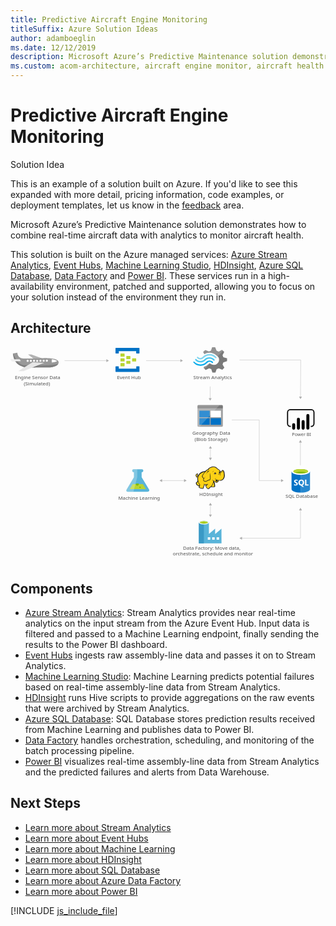 ```yaml
---
title: Predictive Aircraft Engine Monitoring
titleSuffix: Azure Solution Ideas
author: adamboeglin
ms.date: 12/12/2019
description: Microsoft Azure’s Predictive Maintenance solution demonstrates how to combine real-time aircraft data with analytics to monitor aircraft health.
ms.custom: acom-architecture, aircraft engine monitor, aircraft health monitoring systems
---
```

# Predictive Aircraft Engine Monitoring

<div class="alert">
    <p class="alert-title">
        <span class="icon is-left" aria-hidden="true">
            <span class="icon docon docon-lightbulb" role="presentation"></span>
        </span>Solution Idea</p>
    <p>This is an example of a solution built on Azure. If you'd like to see this expanded with more detail, pricing information, code examples, or deployment templates, let us know in the <a href="#feedback">feedback</a> area.</p>
</div>

Microsoft Azure’s Predictive Maintenance solution demonstrates how to combine real-time aircraft data with analytics to monitor aircraft health.

This solution is built on the Azure managed services: [Azure Stream Analytics](https://azure.microsoft.com/services/stream-analytics/), [Event Hubs](https://azure.microsoft.com/services/event-hubs/), [Machine Learning Studio](https://azure.microsoft.com/services/machine-learning-studio/), [HDInsight](https://azure.microsoft.com/services/hdinsight/), [Azure SQL Database](https://azure.microsoft.com/services/sql-database/), [Data Factory](https://azure.microsoft.com/services/data-factory/) and [Power BI](https://powerbi.microsoft.com). These services run in a high-availability environment, patched and supported, allowing you to focus on your solution instead of the environment they run in.

## Architecture

<svg class="architecture-diagram" aria-labelledby="aircraft-engine-monitoring-for-predictive-maintenance-in-aerospace" height="749.189" viewbox="0 0 1095.946 749.189" width="1095.95" xmlns="http://www.w3.org/2000/svg">
    <path d="M737.692 59.62l2.817-7.027 12.913-4.307v-9.975l-1.409-.453-11.5-3.174-2.817-7.027 5.865-11.557-7.278-7.027-1.409.68-10.565 5.214-7.509-2.952L712.1 0h-10.564l-.47 1.36-3.522 10.655-7.278 2.72-12.442-5.214-7.513 7.027.7 1.36L674.3 23.8a38 38 0 0118.547-4.534 38.592 38.592 0 0124.182 9.521 53.938 53.938 0 014.461 3.627 17.338 17.338 0 011.878 2.494c4.461 7.481 2.583 17-4.7 22.669a18.5 18.5 0 01-18.547 2.494c-.7-.453-1.174-.453-1.409-.68a24.393 24.393 0 01-3.991-2.72c-.47 0-.7-.453-1.409-.453a5.876 5.876 0 00-3.991 1.814l-.47.453a35.513 35.513 0 01-15.026 9.068l-2.113 4.307 7.043 6.8.47.453 1.409-.68 10.565-5.214 7.278 2.72 3.991 12.015h10.572l.47-1.36 3.756-10.655 7.278-2.72 12.443 5.214 7.043-7.481-.7-1.36z" fill="#7a7a7a"/>
    <path d="M674.772 41.938c-7.982 8.161-20.9 8.161-28.408-.453a2.014 2.014 0 00-3.287 0 2.524 2.524 0 00-.7 1.814 4.239 4.239 0 00.7 1.814c9.391 10.2 25.121 10.428 35.216.453 7.982-7.708 20.425-7.934 28.173.68 1.174 1.133 2.583 1.133 3.287 0a2.524 2.524 0 00.7-1.814 4.24 4.24 0 00-.7-1.814 24.191 24.191 0 00-34.981-.68z" fill="#48c8ef"/>
    <path d="M692.38 46.245a15.174 15.174 0 00-11.269 4.534l-.47.453-.47.453a26.945 26.945 0 01-20.425 8.161c-7.748 0-14.556-3.627-20.191-9.068-1.174-1.133-2.583-1.133-3.287 0-.235 0-.235.453-.235 1.133a3.029 3.029 0 001.174 2.04 31.5 31.5 0 0023.478 10.655c8.687.453 17.139-3.174 23.712-9.974l.47-.453.47-.453a10.833 10.833 0 017.748-3.174c2.817 0 5.4 1.36 7.748 3.627 1.174 1.133 2.583 1.133 3.287 0a2.524 2.524 0 00.7-1.814 4.24 4.24 0 00-.7-1.814 19.494 19.494 0 00-11.74-4.306z" fill="#00abec"/>
    <path d="M672.659 36.951a28.016 28.016 0 0120.425-8.388c7.513 0 14.556 3.627 19.721 9.068 1.174 1.133 2.583 1.133 3.287 0a2.524 2.524 0 00.7-1.814 4.24 4.24 0 00-.7-1.814 31.5 31.5 0 00-23.478-10.655 32.067 32.067 0 00-23.714 9.976l-.47.453-.47.453a10.833 10.833 0 01-7.748 3.174c-3.052 0-5.4-1.36-7.748-3.627-1.174-1.133-2.583-1.133-3.287 0a2.524 2.524 0 00-.7 1.814 4.239 4.239 0 00.7 1.814 15.444 15.444 0 0022.3.453l.47-.453z" fill="#84d6ef"/>
    <g opacity=".2" style="isolation:isolate" fill="#f1f1f1">
        <path d="M694.493 56.447c-.47 0-.7-.453-1.409-.453a5.876 5.876 0 00-3.991 1.814l-.47.453a35.513 35.513 0 01-15.023 9.067l-2.113 4.307 3.756 3.627 19.252-18.816zM674.537 24.029a38 38 0 0118.547-4.529 38.592 38.592 0 0124.182 9.521c1.174.907 2.113 1.587 3.287 2.494l19.486-18.816-3.991-3.854-1.409.68-10.565 5.214-7.278-2.72L712.1 0h-10.564l-.47 1.36-3.522 10.655-7.278 2.72-12.442-5.214-7.513 7.027.7 1.36z"/>
    </g>
    <text fill="#505050" font-family="SegoeUI, Segoe UI" font-size="16.653" transform="matrix(1.036 0 0 1 600.217 704.327)">
        Data Factory: Move data, <tspan x="-34.401" y="20.472">orchestrate, schedule and monitor</tspan>
    </text>
    <text fill="#505050" font-family="SegoeUI, Segoe UI" font-size="16.653" transform="matrix(1.036 0 0 1 957.03 524.469)">
        SQL Database
    </text>
    <path d="M481.722 494.339l-25.437-42.263-.036-17.131h.458a5.295 5.295 0 10-.022-10.582l-27.656.058a5.3 5.3 0 10.022 10.579h.458l.036 17.129-25.262 42.371c-2.771 4.646-.489 8.439 5.072 8.428l67.331-.14c5.559-.012 7.825-3.815 5.036-8.449z" fill="#59b4d9"/>
    <path fill="#b8d432" d="M425.123 476.243l-10.424 17.482 56.602-.118-10.495-17.439-35.683.075z"/>
    <path d="M441.065 481.4a5.024 5.024 0 005.1-4.94 4.756 4.756 0 00-.526-2.155l-9.188.019a4.746 4.746 0 00-.517 2.157 5.026 5.026 0 005.131 4.919z" fill="#7fba00"/>
    <ellipse cx="450.678" cy="487.079" fill="#7fba00" rx="2.509" ry="2.418" transform="rotate(-.119 452.082 488.206)"/>
    <path d="M404.283 494.5l25.261-42.37-.036-17.13h-.458a5.295 5.295 0 11-.022-10.582l11.917-.025.055 27.578-13.254 50.918-18.395.038c-5.557.012-7.839-3.781-5.068-8.427z" fill="#fff" opacity=".25" style="isolation:isolate"/>
    <text fill="#505050" font-family="SegoeUI, Segoe UI" font-size="16.653" transform="matrix(1.036 0 0 1 374.926 530.937)">
        Machine Learning
    </text>
    <text fill="#505050" font-family="SegoeUI, Segoe UI" font-size="15.354" transform="matrix(1.036 0 0 1 979.272 309.738)">
        Power BI
    </text>
    <path d="M417.085 39.811a1.336 1.336 0 01-1.439 1.389h-11.222a1.336 1.336 0 01-1.439-1.389v-8.058a1.336 1.336 0 011.439-1.389h11.222a1.336 1.336 0 011.439 1.389zM437.227 48.146a1.336 1.336 0 01-1.439 1.389h-11.222a1.336 1.336 0 01-1.439-1.389v-8.057a1.336 1.336 0 011.439-1.389h11.222a1.336 1.336 0 011.439 1.389zM417.085 56.481a1.336 1.336 0 01-1.439 1.389h-11.222a1.336 1.336 0 01-1.439-1.389v-8.057a1.336 1.336 0 011.439-1.389h11.222a1.336 1.336 0 011.439 1.389zM396.942 31.476a1.336 1.336 0 01-1.439 1.389h-11.51a1.336 1.336 0 01-1.439-1.389V23.14a1.336 1.336 0 011.439-1.389h11.222c1.151 0 1.727.556 1.727 1.389z" fill="#b8d432"/>
    <path d="M447.3 2.3h-80.571a1.336 1.336 0 00-1.439 1.389v16.67a1.336 1.336 0 001.439 1.389h8.632a1.336 1.336 0 001.439-1.389v-6.943h60.427v6.946c0 .834.575 1.389 1.727 1.389h8.346a1.336 1.336 0 001.439-1.389V3.692A1.336 1.336 0 00447.3 2.3zM447.3 66.484h-8.345a1.336 1.336 0 00-1.439 1.389v6.668H376.8v-6.946c0-.833-.575-1.389-1.727-1.389h-8.345c-.863 0-1.439.556-1.439 1.667v16.392a1.336 1.336 0 001.439 1.389H447.3a1.336 1.336 0 001.439-1.389V67.873a1.336 1.336 0 00-1.439-1.389z" fill="#0072c6"/>
    <path d="M396.942 48.146a1.336 1.336 0 01-1.439 1.389h-11.51a1.336 1.336 0 01-1.439-1.389v-8.335a1.336 1.336 0 011.439-1.389h11.222c1.151 0 1.727.556 1.727 1.389zM396.942 64.816a1.336 1.336 0 01-1.439 1.389h-11.51a1.336 1.336 0 01-1.439-1.389v-8.335a1.336 1.336 0 011.439-1.389h11.222c1.151 0 1.727.556 1.727 1.389z" fill="#b8d432"/>
    <text fill="#505050" font-family="SegoeUI, Segoe UI" font-size="16.653" transform="matrix(1.036 0 0 1 370.529 111.27)">
        Event Hub
    </text>
    <text fill="#505050" font-family="SegoeUI, Segoe UI" font-size="16.653" transform="matrix(1.036 0 0 1 636.302 111.27)">
        Stream Analytics
    </text>
    <text fill="#505050" font-family="SegoeUI, Segoe UI" font-size="16.653" transform="matrix(1.036 0 0 1 656.754 517.345)">
        HDInsight
    </text>
    <path fill="none" stroke="#afafaf" stroke-miterlimit="10" stroke-width="1.042" d="M695.538 548.588v35.009"/>
    <path fill="#afafaf" d="M690.343 550.108l5.195-8.996 5.194 8.996h-10.389zM690.343 582.077l5.195 8.996 5.194-8.996h-10.389z"/>
    <path fill="none" stroke="#afafaf" stroke-miterlimit="10" stroke-width="1.042" d="M525.932 463.952h79.418"/>
    <path fill="#afafaf" d="M527.452 469.146l-8.996-5.194 8.996-5.195v10.389zM603.83 469.146l8.996-5.194-8.996-5.195v10.389z"/>
    <path fill="none" stroke="#afafaf" stroke-miterlimit="10" stroke-width="1.042" d="M695.538 350.967v35.009"/>
    <path fill="#afafaf" d="M690.343 352.487l5.195-8.995 5.194 8.995h-10.389zM690.343 384.457l5.195 8.995 5.194-8.995h-10.389z"/>
    <text fill="#505050" font-family="SegoeUI, Segoe UI" font-size="16.653" transform="matrix(1.036 0 0 1 632.554 305.249)">
        Geography Data<tspan x="7.648" y="21.607">(Blob Storage)</tspan>
    </text>
    <text fill="#505050" font-family="SegoeUI, Segoe UI" font-size="16.653" transform="matrix(1.036 0 0 1 15.189 111.27)">
        Engine Sensor Data <tspan x="29.72" y="22.205">(Simulated)</tspan>
    </text>
    <path d="M650.551 273.105a3.322 3.322 0 003.181 3.357h81.815a3.355 3.355 0 003.357-3.357v-58.49h-88.353z" fill="#a0a1a2"/>
    <path d="M735.547 201.009h-81.815a3.322 3.322 0 00-3.181 3.357v10.072H738.9v-10.072a3.355 3.355 0 00-3.357-3.357" fill="#7a7a7a"/>
    <path fill="#0072c6" d="M657.089 220.623h36.048v22.972h-36.048zM657.089 246.776h36.048v22.972h-36.048z"/>
    <path fill="#fff" d="M696.318 220.623h35.871v22.972h-35.871z"/>
    <path fill="#0072c6" d="M696.318 246.776h35.871v22.972h-35.871z"/>
    <path d="M654.085 201.009a3.545 3.545 0 00-3.534 3.534v68.209a3.545 3.545 0 003.534 3.534h3.888l69.627-75.277z" fill="#fff" opacity=".2" style="isolation:isolate"/>
    <path d="M977.716 432.331l.129 61.89c.013 6.425 14.407 11.606 32.148 11.569l-.153-73.526z" fill="#0072c6"/>
    <path d="M1009.552 505.789h.44c17.74-.037 32.113-5.274 32.1-11.7l-.129-61.89-32.564.068z" fill="#0072c6"/>
    <path d="M1009.552 505.789h.44c17.74-.037 32.113-5.274 32.1-11.7l-.129-61.89-32.564.068z" fill="#fff" opacity=".15" style="isolation:isolate"/>
    <path d="M1041.963 432.2c.013 6.425-14.359 11.664-32.1 11.7s-32.134-5.142-32.148-11.567 14.359-11.664 32.1-11.7 32.134 5.142 32.148 11.567" fill="#fff"/>
    <path d="M1035.394 431.541c.009 4.242-11.426 7.7-25.54 7.73s-25.565-3.381-25.573-7.623 11.428-7.7 25.541-7.73 25.563 3.383 25.572 7.623" fill="#7fba00"/>
    <path d="M1030.049 436.243c3.343-1.3 5.35-2.933 5.346-4.7-.009-4.242-11.458-7.654-25.573-7.625s-25.549 3.49-25.54 7.731c0 1.765 2.017 3.386 5.366 4.676 4.668-1.823 11.967-3.009 20.194-3.026s15.529 1.138 20.208 2.942" fill="#b8d432"/>
    <path d="M999.726 475.246a5.276 5.276 0 01-2.083 4.472 9.383 9.383 0 01-5.778 1.6 11 11 0 01-5.249-1.12l-.009-4.525a8.094 8.094 0 005.362 2.054 3.645 3.645 0 002.184-.57 1.77 1.77 0 00.768-1.5 2.1 2.1 0 00-.745-1.6 13.635 13.635 0 00-3.022-1.747q-4.642-2.165-4.65-5.927a5.36 5.36 0 012.013-4.38 8.249 8.249 0 015.368-1.658 13.421 13.421 0 014.922.768l.009 4.226a8.02 8.02 0 00-4.668-1.4 3.453 3.453 0 00-2.076.561 1.759 1.759 0 00-.76 1.493 2.13 2.13 0 00.619 1.575 9.948 9.948 0 002.526 1.515 12.5 12.5 0 014.057 2.72 5.082 5.082 0 011.212 3.443zM1021.529 470.621a11.566 11.566 0 01-1.614 6.209 8.679 8.679 0 01-4.572 3.7l5.892 5.431-5.937.012-4.209-4.7a9.845 9.845 0 01-4.874-1.418 8.947 8.947 0 01-3.358-3.633 11.171 11.171 0 01-1.192-5.151 12.046 12.046 0 011.267-5.622 9.088 9.088 0 013.59-3.8 10.512 10.512 0 015.314-1.339 9.78 9.78 0 015.014 1.277 8.778 8.778 0 013.442 3.654 11.573 11.573 0 011.237 5.38zm-4.805.265a7.932 7.932 0 00-1.354-4.868 4.348 4.348 0 00-3.68-1.782 4.616 4.616 0 00-3.8 1.8 8.725 8.725 0 00-.009 9.521 4.5 4.5 0 003.721 1.766 4.559 4.559 0 003.743-1.725 7.286 7.286 0 001.379-4.712zM1036.974 480.867l-12.073.025-.042-20.272 4.566-.009.034 16.568 7.507-.016.008 3.704z" fill="#fff"/>
    <path d="M733.99 650.084V631l-21.6 18.764h-.473V631l-21.6 18.764v-39.258c0-3.311-7.411-6.623-17.187-6.623s-17.818 3.154-17.818 6.623v71.9h78.84zm-60.865-36.424c-7.1 0-12.772-1.734-12.772-3.627s5.677-3.627 12.772-3.627 12.772 1.577 12.772 3.627c-.157 1.892-5.834 3.627-12.772 3.627zm37.213 55.977h-8.672v-8.672h8.672zm-15.3 0h-8.672v-8.672h8.672zm22.075 0v-8.672h8.672v8.672z" fill="#59b4d9"/>
    <path fill="#3999c6" d="M655.307 610.033h17.503v72.376h-17.503z"/>
    <path d="M690.155 610.033c0 3.469-7.884 6.307-17.5 6.307s-17.345-2.838-17.345-6.307 7.884-6.307 17.5-6.307 17.345 2.681 17.345 6.307" fill="#fff"/>
    <path d="M686.686 609.56c0 2.365-6.15 4.1-13.876 4.1s-13.876-1.734-13.876-4.1 6.15-4.1 13.876-4.1 13.876 1.892 13.876 4.1" fill="#7fba00"/>
    <path d="M683.69 612.083c1.892-.631 2.838-1.577 2.838-2.523 0-2.365-6.15-4.1-13.876-4.1s-13.876 1.892-13.876 4.1c.158.946 1.261 1.892 3 2.523a33.475 33.475 0 0111.038-1.577 33.123 33.123 0 0110.88 1.577" fill="#b8d432"/>
    <path fill="#fcd116" d="M678.689 431.931l-7.106 1.218-6.294 2.842-5.481 3.452-5.279 6.293-2.842 3.046-2.843 1.015-.812-1.827 1.421-1.827.203-2.64h1.015l.813.812-.203-2.639-1.016-.812v-1.015l-2.436 1.421-2.436 2.639-.406 2.437 1.015 2.03.812 3.248 1.827.812h2.03l1.828-1.218-1.218 6.294 1.218 6.903-1.421 3.248-4.264 4.67.609 3.045 2.233 3.248 3.858 2.64 2.233.406h2.233l-1.421 6.09 5.279 2.234 6.7.812 2.233-1.624.203-3.858 2.639-4.263.203-3.452 6.091.609 5.685-.609-5.685 3.452 1.015 4.06 3.451 5.685 3.655 1.421 2.639-1.015 1.218-2.436 5.888-4.467 1.218 1.015 9.136.406 1.827-1.624.203-2.639-.609-1.015-.406-7.106-3.045-6.091.406-2.842 1.827 1.015 5.279 4.872 2.436.203 2.842-1.218 2.843-2.03 1.421-4.67 8.121.61 5.076-2.031 4.06-3.654 2.842-5.482.812-6.497-.609-7.308-1.624-6.7-1.624-2.233-2.233-.61-3.858 4.264-3.451 1.218-3.046-5.075-3.045-2.843-1.827-1.015-6.497-5.685-5.481-2.842-5.279-.406-6.294 1.015-5.481 2.03-3.655 3.046-3.045 3.654-3.046.812-5.278 5.076z"/>
    <path fill="#1e1e1e" d="M651.281 445.736l.812 1.016.203-1.219h-.609l-.406.203z"/>
    <path d="M744.671 437.819a22.51 22.51 0 00-2.436-8.121c-.2-.2-.406-.609-.609-.812a8.383 8.383 0 00-2.233-1.421 3.012 3.012 0 00-2.639 0c-.2.2-.406.2-.609.406a11.261 11.261 0 00-1.218 1.624 14.315 14.315 0 01-1.421 1.827 7.878 7.878 0 01-2.233 1.218 7.878 7.878 0 00-1.218-2.233 19.046 19.046 0 00-1.827-2.436l-1.624-1.624-1.827-1.218a45.194 45.194 0 01-4.873-3.857c-.609-.609-1.421-1.218-2.03-1.827-3.654-3.045-7.106-4.467-10.76-4.67s-7.512.812-12.181 2.639a21.4 21.4 0 00-5.279 3.248 29.138 29.138 0 00-3.857 4.467 6.006 6.006 0 00-2.03.406 7.2 7.2 0 00-2.436 1.624 13.135 13.135 0 01-1.827 1.624l-1.624 1.624a44.478 44.478 0 00-10.557 2.639 30.416 30.416 0 00-8.73 5.279 15.264 15.264 0 00-3.045 3.248 33.067 33.067 0 00-2.233 3.451l-1.827 1.827a4.213 4.213 0 01-2.03 1.218 1.571 1.571 0 01-.609.2v-.2a5.206 5.206 0 001.218-3.857c.2.2.2.406.406.609s.2.406.406.609l.406-.406.609.2a8.514 8.514 0 00.2-3.248 2.79 2.79 0 00-1.015-1.624c0-.2.2-.2.2-.406a2.934 2.934 0 00.406-1.421l-.406-.2.406.2.609-.406-.812.2a13.188 13.188 0 00-5.482 3.457 9.014 9.014 0 00-1.624 2.233 4.53 4.53 0 00-.609 2.639 6.1 6.1 0 001.218 2.233 12.939 12.939 0 00.406 1.421 2.886 2.886 0 01.406 1.218 4.218 4.218 0 002.233 2.03 4.949 4.949 0 002.436 0c-.2 1.015-.2 2.03-.406 3.045a42.5 42.5 0 00.2 4.873 2.575 2.575 0 00.2 1.218c0 .406.2.812.2 1.218a2.886 2.886 0 00-.406 1.218 8.485 8.485 0 01-.812 2.03l-1.624 1.624-1.421 1.421-.406.406c-1.015 1.015-1.218 1.218-1.015 2.842A28.914 28.914 0 00646 476.6a12.339 12.339 0 002.03 2.842 21.682 21.682 0 005.076 3.248 6.022 6.022 0 003.248.406c0 .2 0 .406-.2.406a9.9 9.9 0 00-.609 1.421c-1.218 2.842 0 4.263 2.03 5.076a19.956 19.956 0 003.248 1.015c.2 0 .406.2.812.2a30.342 30.342 0 005.685 1.218c2.233.2 4.263-.406 4.873-2.436a8.935 8.935 0 00.406-2.03v-1.827a10.871 10.871 0 011.421-2.436c0-.2.2-.2.2-.406.406-.812.812-1.218.812-1.827v-2.436a24.57 24.57 0 003.857.2h2.03c-.2 0-.406.2-.609.2a.2.2 0 00-.2.2c-1.827.812-1.827 2.639-1.218 4.263a9.656 9.656 0 002.233 4.06c1.421 2.03 2.639 3.857 4.06 4.67 1.624 1.015 3.451 1.015 5.888-.2a4.218 4.218 0 002.03-2.233c.2-.2.406-.609.609-.812a30.385 30.385 0 013.045-2.436 8.6 8.6 0 011.421-1.015 6.759 6.759 0 001.218.609 7.613 7.613 0 002.233.2h5.279c1.421 0 2.639 0 3.451-.609 1.015-.609 1.421-1.421 1.624-3.045v-1.624a2.7 2.7 0 00-.609-1.421v-4.467a10.19 10.19 0 00-.406-2.436 9.9 9.9 0 00-.812-2.233c-.2-.609-.406-1.015-.609-1.624l-.406.2.406-.2a12.419 12.419 0 00-1.015-2.436v-.609l.812.812 1.218 1.218a13.979 13.979 0 002.639 2.233 4.9 4.9 0 003.451.812 8.049 8.049 0 004.467-1.624 9.923 9.923 0 002.842-3.654c.2-.406.2-.812.406-1.218 0-.406.2-.609.2-1.015a23.247 23.247 0 006.5.2 18 18 0 005.888-1.624 14.928 14.928 0 005.888-5.888 22.949 22.949 0 002.842-9.136c-.201-2.428-.404-6.082-1.014-9.533zm-30.454 24.566c-.609 2.03-1.624 5.482 1.218 6.091a3.616 3.616 0 003.045-.609 5.721 5.721 0 01-2.639 0 1.781 1.781 0 01-1.421-1.218c.2.2.609.2 1.421.406 2.03.406 4.06-.406 4.467-2.03a20.99 20.99 0 01.609-2.436 12.939 12.939 0 001.421.406c-.2.812-.609 1.624-.812 2.639a5.741 5.741 0 01-5.685 3.857c-2.233 0-3.451-1.421-5.076-2.639-1.015-.812-2.03-1.827-3.045-2.639a22.46 22.46 0 01-7.309-3.654 13.9 13.9 0 005.482 4.264c-.406 3.654-1.624 6.294-2.639 9.745-.406 1.624-4.264 7.918-5.482 8.527-.812.406-5.482 4.467-6.5 5.076a9.111 9.111 0 01-2.233 2.639c-3.045 1.624-5.076-1.421-6.7-4.06-.812-1.218-2.842-4.67-1.015-5.685 1.624-.812 2.639-1.624 4.467-2.639a6.17 6.17 0 001.015 1.421c0-.609-.2-1.015-.2-1.624a5.8 5.8 0 010-2.639c0-.812.2-1.827.2-2.639-.2 1.015-.812 1.827-1.015 2.842a1.83 1.83 0 00-.2 1.015 32.8 32.8 0 01-11.775.2c-.2-1.421-.609-3.045-.812-4.06v6.5a4.621 4.621 0 01-.812 3.248c-.609 1.218-1.015 1.421-2.03 3.451a17.464 17.464 0 01-.2 3.248c-.609 2.03-6.091.406-7.512 0-1.827-.406-5.482-1.218-4.67-3.654a29.447 29.447 0 001.827-7.309c-3.248-4.67-6.294-11.166-6.9-17.054-.406-4.467-.2-7.309.812-9.948 1.624-4.264 3.654-8.121 7.106-11.166 4.67-4.06 8.933-5.685 15.836-6.7-1.624 1.827-3.248 3.857-5.076 5.888a31.46 31.46 0 00-4.06 6.5c-1.624 3.248-1.624 4.467.609 7.106 1.827 2.436 2.842 3.451 3.451 5.888a13.149 13.149 0 00-1.015 4.264c2.233 2.436 3.857 4.06 5.888 4.467a7.863 7.863 0 005.685-.609c4.06-2.03 7.918-4.873 12.587-5.076 2.233-5.279 2.03-9.745.812-15.024a89.919 89.919 0 01-1.218-10.354 26.466 26.466 0 00-.406 10.557c.812 4.467 1.421 9.339-.812 13.2-4.264.406-7.918 2.842-11.775 4.873a6.7 6.7 0 01-4.873.406c-1.218-.2-2.233-1.218-4.06-3.248a9.431 9.431 0 011.218-4.67 88.536 88.536 0 014.873-8.324c-2.03 2.639-4.06 4.873-5.685 7.309-.609-1.827-1.624-2.842-3.045-4.873s-1.624-2.842-.609-5.279c1.218-2.436 2.03-4.467 4.06-6.5 3.248-3.654 6.294-7.512 9.948-11.166 2.03-1.827 2.842-1.827 5.279-2.233s4.67-.812 7.106-1.421a41.445 41.445 0 01-6.9.609c2.233-2.842 3.451-4.467 7.106-6.091 8.933-3.857 14.618-4.264 21.521 1.624a48.606 48.606 0 005.279 4.263 8.935 8.935 0 00-2.03.406 7.74 7.74 0 013.045.2c.2.2.609.406.812.609a8.266 8.266 0 012.842 2.436 26.883 26.883 0 012.436 4.06c-.406-.2-.812-.2-1.218-.406a1.221 1.221 0 00-.812-.2 2.441 2.441 0 00-1.624.406 6.616 6.616 0 01-2.639.812 2.242 2.242 0 001.624 0h.2c-.2.2-.2.609-.406 1.015a3.455 3.455 0 00.2 1.421c0 .2.2.2.2.406-.406.2-.609.2-1.015.406a19.566 19.566 0 014.873 0c.2.609.2 1.015.406 1.624h-.609a2.777 2.777 0 00-2.842-.2c-3.451.812-2.639 2.842-4.263 5.888 1.624-2.03 1.624-4.264 4.263-4.873.609-.2 1.015-.406 1.421-.2a3.984 3.984 0 00-1.827 1.827c-.812 2.233-.2 3.857-1.218 5.888 1.015-1.827 1.015-3.451 2.03-5.482.406-.609 1.624-1.827 2.233-1.827h.609a19.765 19.765 0 01.2 3.248c-.2 1.827-.609 4.467-.812 5.482 1.015-1.218 1.421-3.654 1.827-5.482a15.37 15.37 0 000-6.091c-.609-2.842 2.233-2.233 3.857-3.654 1.218-1.015 2.03-2.436 3.045-3.451s2.842.406 3.248 1.624a40.415 40.415 0 012.233 16.242c-.609 5.076-3.045 10.76-7.512 13.2-5.685 3.248-12.587 1.218-18.272-.609a14.5 14.5 0 01-3.045-1.624 4.562 4.562 0 01.409 3.639zm-5.076 20.505c-.2 2.03-.812 2.233-2.842 2.233a42.437 42.437 0 01-5.076-.2 11.029 11.029 0 01-2.233-.406c1.827-1.421 5.076-7.106 5.685-9.136s1.421-3.857 1.827-5.888a11.446 11.446 0 00.812 2.436 12.015 12.015 0 011.015 3.857 39.12 39.12 0 00.2 4.873 3.142 3.142 0 01.613 2.231zm-59.283-42.229a3.24 3.24 0 00-.609 1.624c-.609 2.233.2 4.264-1.827 5.888 1.015 1.827.812 2.639 3.045 1.827a8.383 8.383 0 002.233-1.421c-.2.812-.609 1.624-.812 2.436 0 .2 0 .2-.2.406-1.624.609-3.654 1.015-4.467-.609a10.051 10.051 0 01-.812-2.639c-2.64-2.64 1.217-6.294 3.45-7.512zm.2 2.436a1.221 1.221 0 01.2-.812c0-.2 0-.2.2-.406.609.406.609.812.812 1.624-.396-.403-.802-.609-1.208-.403zm2.03 23.754a47.984 47.984 0 005.482 11.775 13.988 13.988 0 01-.609 1.624c-1.624 2.233-5.685-1.015-6.9-2.233a8.212 8.212 0 01-2.436-4.467c-.2-1.015 0-1.015.812-1.827l3.045-3.045zm77.352-33.5c0 .2.2.406.2.609l-.2.2c-.2-.2-.406-.609-.609-.812zm-75.52 12.385zm-3.248-4.873zm-5.076 7.715zm28.423 29.845zm49.538-15.023zm18.272-6.9z" fill="#1e1e1e"/>
    <path d="M734.52 435.788c2.842-1.015 4.263-3.248 4.873-6.091a11.106 11.106 0 01-5.279 5.279c-1.218.609-2.03.406-3.451.2 1.421.612 2.437 1.018 3.857.612zM718.278 438.631a21.114 21.114 0 00-3.045.406c0-.406-.2-.609-.2-1.015a2.881 2.881 0 00-1.833-1.622c.609-.406 1.421-.812 2.03-1.218-1.624.812-3.451.609-4.873 1.421-1.218.812-2.842 3.451-4.06 4.467a16.936 16.936 0 002.436-1.624 3.764 3.764 0 00.406 1.421 3.2 3.2 0 001.421 1.421 6.351 6.351 0 00-1.015 2.03 17.739 17.739 0 018.733-5.687zM703.661 435.585c.609-2.436 1.421-4.67 5.076-6.294-4.873 1.219-5.685 3.249-5.076 6.294zM711.579 458.73c-.2.609-.2 1.624-.406 2.233a8.787 8.787 0 011.015-2.436c.406-.812.609-.812 1.421-1.218a18.865 18.865 0 002.03-1.015c-.609 0-1.624.406-2.233.406-1.421.2-1.624.609-1.827 2.03zM685.592 431.322c-1.827 1.827-3.451 7.715-4.06 10.151.812-2.03 3.045-7.512 4.67-8.933a4.247 4.247 0 011.218-.812c-1.218 2.03-1.015 2.436-.609 5.076a10.718 10.718 0 012.842-5.888c1.624-.406 3.248-1.015 5.076-1.624-2.03.2-3.857.406-5.888.609-1.828.406-2.234.406-3.249 1.421z" fill="#1e1e1e"/>
    <path d="M709.751 441.676a1.362 1.362 0 012.436-1.218v.2a13.136 13.136 0 00-1.827 1.624.648.648 0 01-.609-.609M724.775 435.788a1.015 1.015 0 012.03 0v.406a4.778 4.778 0 00-1.624.406c-.2 0-.406-.406-.406-.812" fill="#fffacb"/>
    <path fill="none" stroke="#afafaf" stroke-miterlimit="10" stroke-width="1.042" d="M1008.883 565.797v97.996"/>
    <path fill="#afafaf" d="M1003.689 567.316l5.194-8.995 5.194 8.995h-10.388z"/>
    <path fill="none" stroke="#afafaf" stroke-miterlimit="10" stroke-width="1.042" d="M1008.622 329.873v80.788"/>
    <path fill="#afafaf" d="M1003.428 331.393l5.194-8.996 5.195 8.996h-10.389z"/>
    <path fill="none" stroke="#afafaf" stroke-miterlimit="10" stroke-width="1.041" d="M804.042 664.348h205.135"/>
    <path fill="#afafaf" d="M805.561 669.541l-8.992-5.193 8.992-5.193v10.386z"/>
    <path fill="none" stroke="#afafaf" stroke-miterlimit="10" stroke-width="1.041" d="M335.012 46.506H188.163"/>
    <path fill="#afafaf" d="M333.492 41.313l8.993 5.193-8.993 5.192V41.313z"/>
    <path fill="none" stroke="#afafaf" stroke-miterlimit="10" stroke-width="1.041" d="M592.585 46.506H471.827"/>
    <path fill="#afafaf" d="M591.066 41.313l8.992 5.193-8.992 5.192V41.313z"/>
    <path fill="none" stroke="#afafaf" stroke-miterlimit="10" stroke-width="1.041" d="M1008.945 173.093l.788-128.808"/>
    <path fill="#afafaf" d="M1014.147 171.605l-5.247 8.961-5.138-9.024 10.385.063z"/>
    <path fill="none" stroke="#afafaf" stroke-miterlimit="10" stroke-width="1.041" d="M694.705 178.644v-42.21"/>
    <path fill="#afafaf" d="M699.898 177.124l-5.193 8.993-5.193-8.993h10.386z"/>
    <path fill="none" stroke="#afafaf" stroke-miterlimit="10" stroke-width="1.041" d="M942.862 463.952h-77.459"/>
    <path fill="#afafaf" d="M941.343 458.759l8.992 5.193-8.992 5.192v-10.385z"/>
    <path fill="none" stroke="#afafaf" stroke-miterlimit="10" stroke-width="1.041" d="M769.923 253.008h95.48M865.403 463.952V253.008M796.569 44.285h213.164"/>
    <path fill="#b3b3b3" d="M61.043 24.947l23.836 18.444 27.461-.127 2.958-2.24-43.122-16.129-11.133.052z"/>
    <path d="M8.33 21.48l15.576-2.3s.089 19.3 20.874 19.943 76.439-1.839 76.439-1.839 23.754.632 32.674 3.56c7.884 2.588 12.645 5.879 13.4 9.587s-.694 10.394-8.841 14.143-14.078 5.261-20.757 5.292c-10.391.048-82.38 1.124-90.555-1.064s-22.3-6.576-29.777-19.159S9.845 28.153 8.33 21.48z" fill="#999"/>
    <path d="M166.445 56.97C155.89 64.275 61.219 65.023 41.914 61.4 26.525 58.518 13.383 32.062 8.677 21.429l-.347.051c1.515 6.673 1.557 15.579 9.037 28.162S38.97 66.613 47.144 68.8s80.164 1.113 90.555 1.064c6.68-.031 12.61-1.543 20.757-5.292a15.248 15.248 0 007.989-7.602z" fill="#7f7f7f"/>
    <path fill="#666" d="M75.645 70.154l8.616-.04 33.326-15.741-41.942 15.781z"/>
    <path fill="#e6e6e6" d="M27.17 82.996l17.813-.083 72.604-28.54-40.831-2.038L27.17 82.996z"/>
    <path fill="#f2f2f2" stroke="#e6e6e6" stroke-miterlimit="10" stroke-width="1.11" d="M1.004 42.296l3.739 5.92 30.43-.141-3.739-5.92-30.43.141z"/>
    <circle cx="59.662" cy="47.219" fill="#fff" r="3.711" transform="rotate(-.266 59.556 47.095)"/>
    <circle cx="70.794" cy="47.168" fill="#fff" r="3.711" transform="rotate(-.266 70.757 47.121)"/>
    <circle cx="81.927" cy="47.116" fill="#fff" r="3.711" transform="rotate(-.266 81.742 47.147)"/>
    <circle cx="93.06" cy="47.064" fill="#fff" r="3.711" transform="translate(-.217 .432)"/>
    <circle cx="104.193" cy="47.013" fill="#fff" r="3.711" transform="rotate(-.266 104.144 46.983)"/>
    <circle cx="115.326" cy="46.961" fill="#fff" r="3.711" transform="rotate(-.266 115.129 47.009)"/>
    <circle cx="126.459" cy="46.909" fill="#fff" r="3.711" transform="rotate(-.266 126.33 46.82)"/>
    <path d="M143.505 41.635l.052 11.133s40.061-3.897-.052-11.133z" fill="#fff"/>
    <path d="M1046.464 277.17h-1.93v-3.86h1.93a7.436 7.436 0 007.427-7.427v-39.425a7.436 7.436 0 00-7.427-7.428h-73.122a7.436 7.436 0 00-7.427 7.428v39.428a7.436 7.436 0 007.427 7.427h1.93v3.86h-1.93a11.3 11.3 0 01-11.286-11.287v-39.428a11.3 11.3 0 0111.287-11.287h73.121a11.3 11.3 0 0111.287 11.287v39.428a11.3 11.3 0 01-11.287 11.287"/>
    <path d="M985.2 264.248a5.237 5.237 0 015.237 5.237v12.077a5.238 5.238 0 01-5.237 5.238 5.237 5.237 0 01-5.239-5.235v-12.079a5.238 5.238 0 015.238-5.238zM1001.669 286.8a5.239 5.239 0 01-5.239-5.238v-31a5.238 5.238 0 1110.477 0v31a5.239 5.239 0 01-5.238 5.239M1034.613 286.648a5.239 5.239 0 01-5.239-5.238v-43.9a5.238 5.238 0 0110.477 0v43.9a5.239 5.239 0 01-5.238 5.239M1018.141 286.8a5.239 5.239 0 01-5.239-5.238v-23.028a5.238 5.238 0 0110.477 0v23.029a5.239 5.239 0 01-5.238 5.239"/>
</svg>

## Components
* [Azure Stream Analytics](https://azure.microsoft.com/services/stream-analytics/): Stream Analytics provides near real-time analytics on the input stream from the Azure Event Hub. Input data is filtered and passed to a Machine Learning endpoint, finally sending the results to the Power BI dashboard.
* [Event Hubs](https://azure.microsoft.com/services/event-hubs/) ingests raw assembly-line data and passes it on to Stream Analytics.
* [Machine Learning Studio](https://azure.microsoft.com/services/machine-learning-studio/): Machine Learning predicts potential failures based on real-time assembly-line data from Stream Analytics.
* [HDInsight](https://azure.microsoft.com/services/hdinsight/) runs Hive scripts to provide aggregations on the raw events that were archived by Stream Analytics.
* [Azure SQL Database](https://azure.microsoft.com/services/sql-database/): SQL Database stores prediction results received from Machine Learning and publishes data to Power BI.
* [Data Factory](https://azure.microsoft.com/services/data-factory/) handles orchestration, scheduling, and monitoring of the batch processing pipeline.
* [Power BI](https://powerbi.microsoft.com) visualizes real-time assembly-line data from Stream Analytics and the predicted failures and alerts from Data Warehouse.

## Next Steps
* [Learn more about Stream Analytics](/azure/stream-analytics/stream-analytics-introduction)
* [Learn more about Event Hubs](/azure/event-hubs/event-hubs-what-is-event-hubs)
* [Learn more about Machine Learning](/azure/machine-learning/machine-learning-what-is-machine-learning)
* [Learn more about HDInsight](/azure/hdinsight/)
* [Learn more about SQL Database](/azure/sql-database/)
* [Learn more about Azure Data Factory](/azure/data-factory/data-factory-introduction)
* [Learn more about Power BI](https://powerbi.microsoft.com/documentation/powerbi-landing-page/)

[!INCLUDE [js_include_file](../../_js/index.md)]
